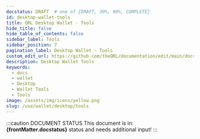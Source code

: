 ```yaml
---
docstatus: DRAFT  # one of {DRAFT, 30%, 90%, COMPLETE}
id: desktop-wallet-tools
title: QRL Desktop Wallet - Tools
hide_title: false
hide_table_of_contents: false
sidebar_label: Tools
sidebar_position: 7
pagination_label: Desktop Wallet - Tools
custom_edit_url: https://github.com/theQRL/documentation/edit/main/docs/Wallet/qrl-wallet.md
description: Desktop Wallet Tools
keywords:
  - docs
  - wallet
  - Desktop
  - Wallet Tools
  - Tools
image: /assets/img/icons/yellow.png
slug: /use/wallet/desktop/tools
---
```


:::caution DOCUMENT STATUS 
<span>This document is in: <b>{frontMatter.docstatus}</b> status and needs additional input!</span>
:::